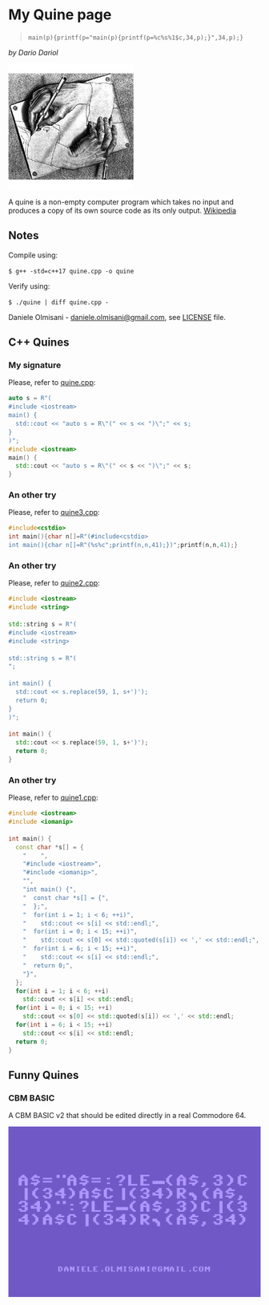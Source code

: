 # My Quine page

 > `main(p){printf(p="main(p){printf(p=%c%s%1$c,34,p);}",34,p);}`
 
_by Dario Dariol_

![hands](hands.jpg)

A quine is a non-empty computer program which takes no input and produces a copy of its own source code as its only output. [Wikipedia](https://en.wikipedia.org/wiki/Quine_%28computing%29)

## Notes
Compile using: 

`$ g++ -std=c++17 quine.cpp -o quine`

Verify using: 

`$ ./quine | diff quine.cpp -`

Daniele Olmisani - <daniele.olmisani@gmail.com>, see [LICENSE](LICENSE) file.


## C++ Quines 

### My signature 

Please, refer to [quine.cpp](quine.cpp):

```c++
auto s = R"(
#include <iostream>
main() {
  std::cout << "auto s = R\"(" << s << ")\";" << s;
}
)";
#include <iostream>
main() {
  std::cout << "auto s = R\"(" << s << ")\";" << s;
}

```

### An other try 

Please, refer to [quine3.cpp](quine3.cpp):

```c++
#include<cstdio>
int main(){char n[]=R"(#include<cstdio>
int main(){char n[]=R"(%s%c";printf(n,n,41);})";printf(n,n,41);}
```

### An other try 

Please, refer to [quine2.cpp](quine2.cpp):

```c++
#include <iostream>
#include <string>

std::string s = R"(
#include <iostream>
#include <string>

std::string s = R"(
";

int main() {
  std::cout << s.replace(59, 1, s+')');
  return 0;
}
)";

int main() {
  std::cout << s.replace(59, 1, s+')');
  return 0;
}

```

### An other try 

Please, refer to [quine1.cpp](quine1.cpp):

```c++
#include <iostream>
#include <iomanip>

int main() {
  const char *s[] = {
    "    ",
    "#include <iostream>",
    "#include <iomanip>",
    "",
    "int main() {",
    "  const char *s[] = {",
    "  };",
    "  for(int i = 1; i < 6; ++i)",
    "    std::cout << s[i] << std::endl;",
    "  for(int i = 0; i < 15; ++i)",
    "    std::cout << s[0] << std::quoted(s[i]) << ',' << std::endl;",
    "  for(int i = 6; i < 15; ++i)",
    "    std::cout << s[i] << std::endl;",
    "  return 0;",
    "}",
  };
  for(int i = 1; i < 6; ++i)
    std::cout << s[i] << std::endl;
  for(int i = 0; i < 15; ++i)
    std::cout << s[0] << std::quoted(s[i]) << ',' << std::endl;
  for(int i = 6; i < 15; ++i)
    std::cout << s[i] << std::endl;
  return 0;
}

```

## Funny Quines

### CBM BASIC

A CBM BASIC v2 that should be edited directly in a real Commodore 64.

![quine](c64-quine-2.png)
